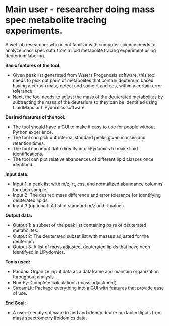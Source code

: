 # Main user - researcher doing mass spec metabolite tracing experiments. 
A wet lab researcher who is not familiar with computer science needs to analyze mass spec data from a lipid metabolite tracing experiment using deuterium labeling.

**Basic features of the tool:**

- Given peak list generated from Waters Progenesis software, this tool needs to pick out pairs of metabolites that contain deuterium based having a certain mass defect and same rt and ccs, within a certain error tolerance.
- Next, the tool needs to adjust the mass of the deuterated metabolites by subtracting the mass of the deuterium so they can be identified using LipidMaps or LiPydomics software. 

**Desired features of the tool:**
- The tool should have a GUI to make it easy to use for people without Python experience.
- The tool can pick out internal standard peaks given masses and retention times.
- The tool can input data directly into liPydomics to make lipid identifications.
- The tool can plot relative abancences of different lipid classes once identified.

**Input data:**
- Input 1: a peak list with m/z, rt, css, and normalized abundance columns for each sample.
- Input 2: The desired mass difference and error tolerance for identifying deuterated lipids. 
- Input 3 (optional): A list of standard m/z and rt values.

**Output data:**
- Output 1: a subset of the peak list containing pairs of deuterated metabolites.
- Output 2: The deuterated subset list with masses adjusted for the deuterium
- Output 3: A list of mass adjusted, deuterated lipids that have been identifyed in LiPydomics.

**Tools used:**
- Pandas: Organize input data as a dataframe and maintain organization throughout analysis.
- NumPy: Complete calculations (mass adjustment)
- StreamLit: Package everything into a GUI with features that provide ease of use.

**End Goal:**
- A user-friendly software to find and idenify deuterium labled lipids from mass spectrometry lipidomics data.

